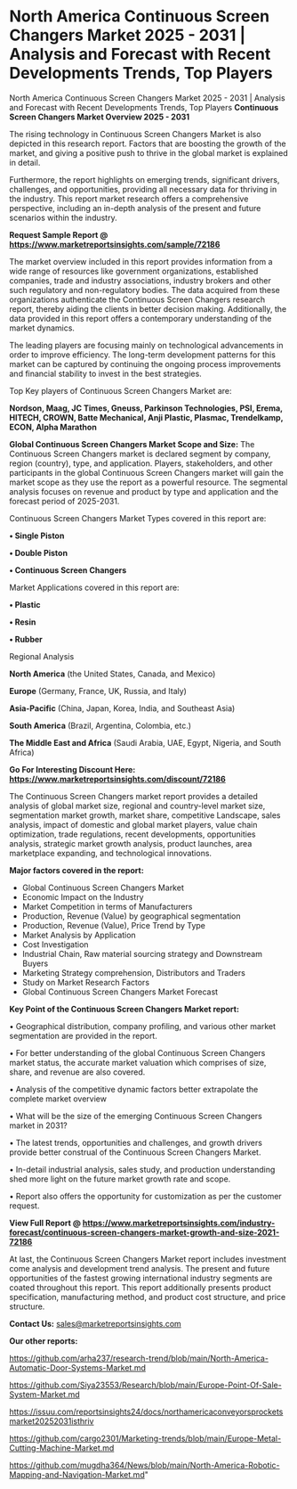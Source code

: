 # North America Continuous Screen Changers Market 2025 - 2031 | Analysis and Forecast with Recent Developments Trends, Top Players
North America Continuous Screen Changers Market 2025 - 2031 | Analysis and Forecast with Recent Developments Trends, Top Players
<Strong> Continuous Screen Changers Market Overview 2025 - 2031</strong>

The rising technology in Continuous Screen Changers Market is also depicted in this research report. Factors that are boosting the growth of the market, and giving a positive push to thrive in the global market is explained in detail.

Furthermore, the report highlights on emerging trends, significant drivers, challenges, and opportunities, providing all necessary data for thriving in the industry. This report market research offers a comprehensive perspective, including an in-depth analysis of the present and future scenarios within the industry.

<strong>Request Sample Report @ <a href=https://www.marketreportsinsights.com/sample/72186>https://www.marketreportsinsights.com/sample/72186</a></strong>

The market overview included in this report provides information from a wide range of resources like government organizations, established companies, trade and industry associations, industry brokers and other such regulatory and non-regulatory bodies. The data acquired from these organizations authenticate the Continuous Screen Changers research report, thereby aiding the clients in better decision making. Additionally, the data provided in this report offers a contemporary understanding of the market dynamics.

The leading players are focusing mainly on technological advancements in order to improve efficiency. The long-term development patterns for this market can be captured by continuing the ongoing process improvements and financial stability to invest in the best strategies.

Top Key players of Continuous Screen Changers Market are:

<strong>Nordson, Maag, JC Times, Gneuss, Parkinson Technologies, PSI, Erema, HITECH, CROWN, Batte Mechanical, Anji Plastic, Plasmac, Trendelkamp, ECON, Alpha Marathon</strong>

<strong><b>Global Continuous Screen Changers Market Scope and Size:</b></strong>
The Continuous Screen Changers market is declared segment by company, region (country), type, and application. Players, stakeholders, and other participants in the global Continuous Screen Changers market will gain the market scope as they use the report as a powerful resource. The segmental analysis focuses on revenue and product by type and application and the forecast period of 2025-2031.

Continuous Screen Changers Market Types covered in this report are:

<strong>• Single Piston

• Double Piston

• Continuous Screen Changers</strong>

Market Applications covered in this report are:

<strong>• Plastic

• Resin

• Rubber</strong> 

Regional Analysis

<strong>North America</strong> (the United States, Canada, and Mexico)

<strong>Europe</strong> (Germany, France, UK, Russia, and Italy)

<strong>Asia-Pacific</strong> (China, Japan, Korea, India, and Southeast Asia)

<strong>South America</strong> (Brazil, Argentina, Colombia, etc.)

<strong>The Middle East and Africa</strong> (Saudi Arabia, UAE, Egypt, Nigeria, and South Africa)

<strong>Go For Interesting Discount Here: <a href=https://www.marketreportsinsights.com/discount/72186>https://www.marketreportsinsights.com/discount/72186</a></strong>

The Continuous Screen Changers market report provides a detailed analysis of global market size, regional and country-level market size, segmentation market growth, market share, competitive Landscape, sales analysis, impact of domestic and global market players, value chain optimization, trade regulations, recent developments, opportunities analysis, strategic market growth analysis, product launches, area marketplace expanding, and technological innovations.

<strong><b>Major factors covered in the report:</b></strong>
<ul>
  <li>Global Continuous Screen Changers Market </li>
  <li>Economic Impact on the Industry</li>
  <li>Market Competition in terms of Manufacturers</li>
  <li>Production, Revenue (Value) by geographical segmentation</li>
  <li>Production, Revenue (Value), Price Trend by Type</li>
  <li>Market Analysis by Application</li>
  <li>Cost Investigation</li>
  <li>Industrial Chain, Raw material sourcing strategy and Downstream Buyers</li>
  <li>Marketing Strategy comprehension, Distributors and Traders</li>
  <li>Study on Market Research Factors</li>
  <li>Global Continuous Screen Changers Market Forecast</li>
</ul>

<strong><b>Key Point of the Continuous Screen Changers Market report:</b></strong>

• Geographical distribution, company profiling, and various other market segmentation are provided in the report.

• For better understanding of the global Continuous Screen Changers market status, the accurate market valuation which comprises of size, share, and revenue are also covered.

• Analysis of the competitive dynamic factors better extrapolate the complete market overview

• What will be the size of the emerging Continuous Screen Changers market in 2031?

• The latest trends, opportunities and challenges, and growth drivers provide better construal of the Continuous Screen Changers Market.

• In-detail industrial analysis, sales study, and production understanding shed more light on the future market growth rate and scope.

• Report also offers the opportunity for customization as per the customer request.

<strong><b>View Full Report @ <a href=https://www.marketreportsinsights.com/industry-forecast/continuous-screen-changers-market-growth-and-size-2021-72186>https://www.marketreportsinsights.com/industry-forecast/continuous-screen-changers-market-growth-and-size-2021-72186</a></b></strong>


At last, the Continuous Screen Changers Market report includes investment come analysis and development trend analysis. The present and future opportunities of the fastest growing international industry segments are coated throughout this report. This report additionally presents product specification, manufacturing method, and product cost structure, and price structure.

<strong>Contact Us:</strong>
sales@marketreportsinsights.com

<strong>Our other reports:</strong>

<a href=https://github.com/arha237/research-trend/blob/main/North-America-Automatic-Door-Systems-Market.md>https://github.com/arha237/research-trend/blob/main/North-America-Automatic-Door-Systems-Market.md</a>

<a href=https://github.com/Siya23553/Research/blob/main/Europe-Point-Of-Sale-System-Market.md>https://github.com/Siya23553/Research/blob/main/Europe-Point-Of-Sale-System-Market.md</a>

<a href=https://issuu.com/reportsinsights24/docs/northamericaconveyorsprocketsmarket20252031isthriv>https://issuu.com/reportsinsights24/docs/northamericaconveyorsprocketsmarket20252031isthriv</a>

<a href=https://github.com/cargo2301/Marketing-trends/blob/main/Europe-Metal-Cutting-Machine-Market.md>https://github.com/cargo2301/Marketing-trends/blob/main/Europe-Metal-Cutting-Machine-Market.md</a>

<a href=https://github.com/mugdha364/News/blob/main/North-America-Robotic-Mapping-and-Navigation-Market.md>https://github.com/mugdha364/News/blob/main/North-America-Robotic-Mapping-and-Navigation-Market.md</a>"
